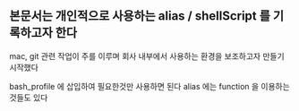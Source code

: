 ## 본문서는 개인적으로 사용하는 alias / shellScript 를 기록하고자 한다

mac, git 관련 작업이 주를 이루며
회사 내부에서 사용하는 환경을 보조하고자 만들기 시작했다

bash_profile 에 삽입하여 필요한것만 사용하면 된다
alias 에는 function 을 이용하는것들도 있다

